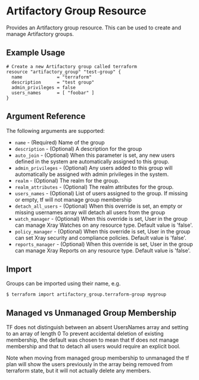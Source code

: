 # Artifactory Group Resource

Provides an Artifactory group resource. This can be used to create and manage Artifactory groups.

## Example Usage

```hcl
# Create a new Artifactory group called terraform
resource "artifactory_group" "test-group" {
  name             = "terraform"
  description      = "test group"
  admin_privileges = false
  users_names      = [ "foobar" ]
}
```

## Argument Reference

The following arguments are supported:

* `name`                - (Required) Name of the group
* `description`         - (Optional) A description for the group
* `auto_join`           - (Optional) When this parameter is set, any new users defined in the system are automatically assigned to this group.
* `admin_privileges`    - (Optional) Any users added to this group will automatically be assigned with admin privileges in the system.
* `realm`               - (Optional) The realm for the group.
* `realm_attributes`    - (Optional) The realm attributes for the group.
* `users_names`         - (Optional) List of users assigned to the group. If missing or empty, tf will not manage group membership
* `detach_all_users`    - (Optional) When this override is set, an empty or missing usernames array will detach all users from the group
* `watch_manager`       - (Optional) When this override is set, User in the group can manage Xray Watches on any resource type. Default value is 'false'.
* `policy_manager`      - (Optional) When this override is set, User in the group can set Xray security and compliance policies. Default value is 'false'.
* `reports_manager`     - (Optional) When this override is set, User in the group can manage Xray Reports on any resource type. Default value is 'false'.

## Import

Groups can be imported using their name, e.g.

```
$ terraform import artifactory_group.terraform-group mygroup
```


## Managed vs Unmanaged Group Membership
TF does not distinguish between an absent UsersNames array and setting to an array of length 0
To prevent accidental deletion of existing membership, the default was chosen to mean that tf does not manage membership
and that to detach all users would require an explicit bool.

Note when moving from managed group membership to unmanaged the tf plan will show the users previously in the array
being removed from terraform state, but it will not actually delete any members.